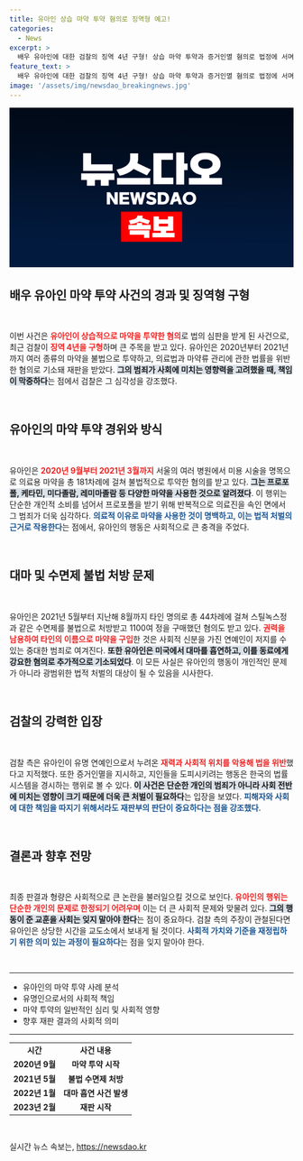 ```yaml
---
title: 유아인 상습 마약 투약 혐의로 징역형 예고!
categories:
  - News
excerpt: >
  배우 유아인에 대한 검찰의 징역 4년 구형! 상습 마약 투약과 증거인멸 혐의로 법정에 서며, 유명 인사로서의 사회적 책임이 도마 위에 올랐다. 궁금해진 사건의 전말을 클릭해 확인해보세요!
feature_text: >
  배우 유아인에 대한 검찰의 징역 4년 구형! 상습 마약 투약과 증거인멸 혐의로 법정에 서며, 유명 인사로서의 사회적 책임이 도마 위에 올랐다. 궁금해진 사건의 전말을 클릭해 확인해보세요!
image: '/assets/img/newsdao_breakingnews.jpg'
---
```


<p><img src="/assets/img/newsdao_breakingnews.jpg" alt="pcversion 속보" /></p>

<h2 data-ke-size="size26">배우 유아인 마약 투약 사건의 경과 및 징역형 구형</h2>

<p data-ke-size="size16">&nbsp;</p>

<p>이번 사건은 <b><span style="color: #ee2323;">유아인이 상습적으로 마약을 투약한 혐의</span></b>로 법의 심판을 받게 된 사건으로, 최근 검찰이 <b><span style="color: #ee2323;">징역 4년을 구형</span></b>하며 큰 주목을 받고 있다. 유아인은 2020년부터 2021년까지 여러 종류의 마약을 불법으로 투약하고, 의료법과 마약류 관리에 관한 법률을 위반한 혐의로 기소돼 재판을 받았다. <b><span style="background-color: #21538527;">그의 범죄가 사회에 미치는 영향력을 고려했을 때, 책임이 막중하다</span></b>는 점에서 검찰은 그 심각성을 강조했다. </p>

<p data-ke-size="size16">&nbsp;</p>

<h2 data-ke-size="size26">유아인의 마약 투약 경위와 방식</h2>

<p data-ke-size="size16">&nbsp;</p>

<p>유아인은 <b><span style="color: #ee2323;">2020년 9월부터 2021년 3월까지</span></b> 서울의 여러 병원에서 미용 시술을 명목으로 의료용 마약을 총 181차례에 걸쳐 불법적으로 투약한 혐의를 받고 있다. <b><span style="background-color: #21538527;">그는 프로포폴, 케타민, 미다졸람, 레미마졸람 등 다양한 마약을 사용한 것으로 알려졌다</span></b>. 이 행위는 단순한 개인적 소비를 넘어서 프로포폴을 받기 위해 반복적으로 의료진을 속인 면에서 그 범죄가 더욱 심각하다. <b><span style="color: #1a5490;">의료적 이유로 마약을 사용한 것이 명백하고, 이는 법적 처벌의 근거로 작용한다</span></b>는 점에서, 유아인의 행동은 사회적으로 큰 충격을 주었다.</p>

<p data-ke-size="size16">&nbsp;</p>

<h2 data-ke-size="size26">대마 및 수면제 불법 처방 문제</h2>

<p data-ke-size="size16">&nbsp;</p>

<p>유아인은 2021년 5월부터 지난해 8월까지 타인 명의로 총 44차례에 걸쳐 스틸녹스정과 같은 수면제를 불법으로 처방받고 1100여 정을 구매했던 혐의도 받고 있다. <b><span style="color: #ee2323;">권력을 남용하여 타인의 이름으로 마약을 구입</span></b>한 것은 사회적 신분을 가진 연예인이 저지를 수 있는 중대한 범죄로 여겨진다. <b><span style="background-color: #21538527;">또한 유아인은 미국에서 대마를 흡연하고, 이를 동료에게 강요한 혐의로 추가적으로 기소되었다</span></b>. 이 모든 사실은 유아인의 행동이 개인적인 문제가 아니라 광범위한 법적 처벌의 대상이 될 수 있음을 시사한다.</p>

<p data-ke-size="size16">&nbsp;</p>

<h2 data-ke-size="size26">검찰의 강력한 입장</h2>

<p data-ke-size="size16">&nbsp;</p>

<p>검찰 측은 유아인이 유명 연예인으로서 누려온 <b><span style="color: #ee2323;">재력과 사회적 위치를 악용해 법을 위반</span></b>했다고 지적했다. 또한 증거인멸을 지시하고, 지인들을 도피시키려는 행동은 한국의 법률 시스템을 경시하는 행위로 볼 수 있다. <b><span style="background-color: #21538527;">이 사건은 단순한 개인의 범죄가 아니라 사회 전반에 미치는 영향이 크기 때문에 더욱 큰 처벌이 필요하다</span></b>는 입장을 보였다. <b><span style="color: #1a5490;">피해자와 사회에 대한 책임을 따지기 위해서라도 재판부의 판단이 중요하다는 점을 강조했다</span></b>.</p>

<p data-ke-size="size16">&nbsp;</p>

<h2 data-ke-size="size26">결론과 향후 전망</h2>

<p data-ke-size="size16">&nbsp;</p>

<p>최종 판결과 형량은 사회적으로 큰 논란을 불러일으킬 것으로 보인다. <b><span style="color: #ee2323;">유아인의 행위는 단순한 개인의 문제로 한정되기 어려우며</span></b> 이는 더 큰 사회적 문제와 맞물려 있다. <b><span style="background-color: #21538527;">그의 행동이 준 교훈을 사회는 잊지 말아야 한다</span></b>는 점이 중요하다. 검찰 측의 주장이 관철된다면 유아인은 상당한 시간을 교도소에서 보내게 될 것이다. <b><span style="color: #1a5490;">사회적 가치와 기준을 재정립하기 위한 의미 있는 과정이 필요하다</span></b>는 점을 잊지 말아야 한다. </p>

<p data-ke-size="size16">&nbsp;</p>

<hr>

<ul>
    <li>유아인의 마약 투약 사례 분석</li>
    <li>유명인으로서의 사회적 책임</li>
    <li>마약 투약의 일반적인 심리 및 사회적 영향</li>
    <li>향후 재판 결과의 사회적 의미</li>
</ul>

<hr>

<table style="width: 100%; border-collapse: collapse;">
    <tr>
        <td style="text-align: center; height: 17px;"><b>시간</b></td>
        <td style="text-align: center; height: 17px;"><b>사건 내용</b></td>
    </tr>
    <tr>
        <td style="text-align: center; height: 17px;"><b>2020년 9월</b></td>
        <td style="text-align: center; height: 17px;"><b>마약 투약 시작</b></td>
    </tr>
    <tr>
        <td style="text-align: center; height: 17px;"><b>2021년 5월</b></td>
        <td style="text-align: center; height: 17px;"><b>불법 수면제 처방</b></td>
    </tr>
    <tr>
        <td style="text-align: center; height: 17px;"><b>2022년 1월</b></td>
        <td style="text-align: center; height: 17px;"><b>대마 흡연 사건 발생</b></td>
    </tr>
    <tr>
        <td style="text-align: center; height: 17px;"><b>2023년 2월</b></td>
        <td style="text-align: center; height: 17px;"><b>재판 시작</b></td>
    </tr>
</table>

<p data-ke-size="size16">&nbsp;</p>
실시간 뉴스 속보는, <a href="https://newsdao.kr" rel="dofollow">https://newsdao.kr</a>


